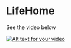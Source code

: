 # LifeHome

See the video below

[![Alt text for your video](https://firebasestorage.googleapis.com/v0/b/lifehome-a5228.appspot.com/o/imgAppOnGitHub%2FScreen%20Shot%202018-06-29%20at%203.23.51%20PM.png?alt=media&token=9aa9b40f-8fda-4291-b7ec-ccf7c18f5df1)](https://www.youtube.com/watch?v=sM26dzyLR3A)
